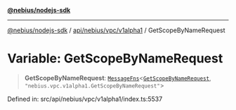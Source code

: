 [**@nebius/nodejs-sdk**](../../../../../README.md)

---

[@nebius/nodejs-sdk](../../../../../README.md) / [api/nebius/vpc/v1alpha1](../README.md) / GetScopeByNameRequest

# Variable: GetScopeByNameRequest

> **GetScopeByNameRequest**: [`MessageFns`](../../../../../runtime/protos/core/interfaces/MessageFns.md)\<[`GetScopeByNameRequest`](../interfaces/GetScopeByNameRequest.md), `"nebius.vpc.v1alpha1.GetScopeByNameRequest"`\>

Defined in: src/api/nebius/vpc/v1alpha1/index.ts:5537
